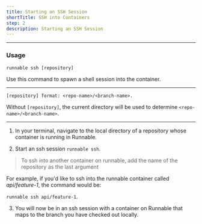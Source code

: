 ```yaml
---
title: Starting an SSH Session
shortTitle: SSH into Containers
step: 2
description: Starting an SSH Session
---
```


---

### Usage
`runnable ssh [repository]`

Use this command to spawn a shell session into the container.

---

`[repository] format: <repo-name>/<branch-name>.`

Without `[repository]`, the current directory will be used to determine `<repo-name>/<branch-name>`.

---

1. In your terminal, navigate to the local directory of a repository whose container is running in Runnable.

2. Start an ssh session
  `runnable ssh`.

  > To ssh into another container on runnable, add the name of the repository as the last argument

  For example, if you'd like to ssh into the runnable container called *api/feature-1*, the command would be:

  `runnable ssh api/feature-1`.

3. You will now be in an ssh session with a container on Runnable that maps to the branch you have checked out locally.
